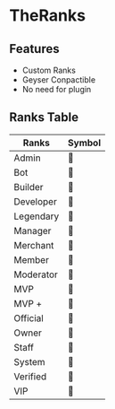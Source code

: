 # TheRanks

## Features
- Custom Ranks
- Geyser Conpactible
- No need for plugin

## Ranks Table
| Ranks      | Symbol |
|------------|--------|
| Admin      | 𯒤     |
| Bot        | 󱓄     |
| Builder    | 󰧁     |
| Developer  | 󰛳     |
| Legendary  | 󯛯     |
| Manager    | 󰋿     |
| Merchant   | 󱇽     |
| Member     | 󯩜     |
| Moderator  | 󰓆     |
| MVP        | 󯗭     |
| MVP +      | 󯖸     |
| Official   | 󰸶     |
| Owner      | 󰀥     |
| Staff      | 𯒥     |
| System     | 󯮸     |
| Verified   | 󱥧     |
| VIP        | 󯣒     |
